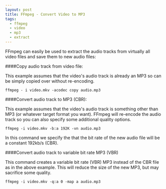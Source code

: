 ```yaml
---
layout: post
title: FFmpeg - Convert Video to MP3
tags:
  - ffmpeg
  - video
  - mp3
  - extract
---
```


FFmpeg can easily be used to extract the audio tracks from virtually all video files and save them to new audio files:

####Copy audio track from video file:

This example assumes that the video's audio track is already an MP3 so can be simply copied over without re-encoding.

    ffmpeg - i video.mkv -acodec copy audio.mp3

####Convert audio track to MP3 (CBR):

This example assumes that the video's audio track is something other than MP3 (or whatever target format you want). FFmpeg will re-encode the audio track so you can also specify some additional quality options.

    ffmpeg -i video.mkv -b:a 192K -vn audio.mp3

In this command we specify the that the bit rate of the new audio file will be a constant 192kb/s (CBR).

####Convert audio track to variable bit rate MP3 (VBR)

This command creates a variable bit rate (VBR) MP3 instead of the CBR file as in the above example. This will reduce the size of the new MP3, but may sacrifice some quality.

    ffmpeg -i video.mkv -q:a 0 -map a audio.mp3